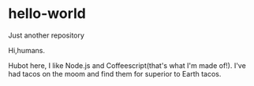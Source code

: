 # hello-world
Just another repository

Hi,humans.

Hubot here, I like Node.js and Coffeescript(that's what I'm made of!).
I've had tacos on the moom and find them for superior to Earth tacos.
